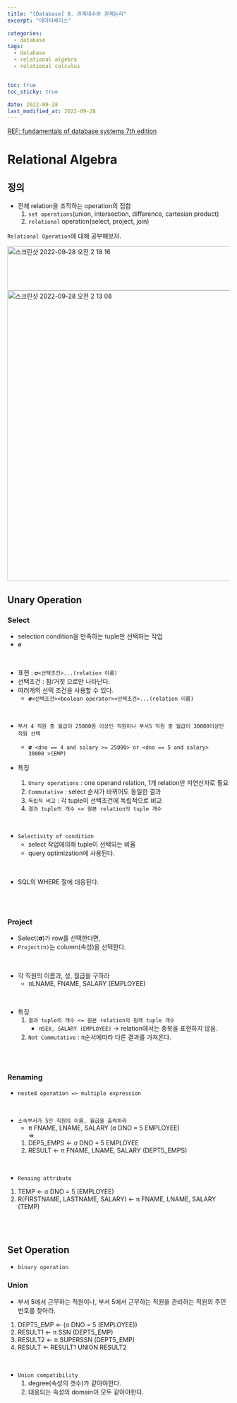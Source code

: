 ```yaml
---
title: "[Database] 8. 관계대수와 관계논리"
excerpt: "데이터베이스"

categories:
  - database
tags:
  - database
  - relational algebra
  - relational calculus


toc: true
toc_sticky: true

date: 2022-09-28
last_modified_at: 2022-09-28
---
```


[REF: fundamentals of database systems 7th edition](https://auhd.edu.ye/upfiles/elibrary/Azal2020-01-22-12-28-11-76901.pdf)

# Relational Algebra

## 정의

- 전체 relation을 조작하는 operation의 집합
  1. `set operations`(union, intersection, difference, cartesian product)
  2. `relational` operation(select, project, join)

`Relational Operation`에 대해 공부해보자.

<img width="700" height="100" alt="스크린샷 2022-09-28 오전 2 18 16" src="https://user-images.githubusercontent.com/76278794/192593314-c25bf068-741a-42df-a37c-809aeaf6706d.png">


<img width="657" alt="스크린샷 2022-09-28 오전 2 13 08" src="https://user-images.githubusercontent.com/76278794/192592340-bb4ebba5-c230-4be7-95bb-7ec12904c55d.png">

## Unary Operation

### Select

- selection condition을 만족하는 tuple만 선택하는 작업
- `𝛔`

<br>

- 표현 : `𝛔<선택조건>...(relation 이름)`
- 선택조건 : 참/거짓 으로만 나타난다.
- 여러개의 선택 조건을 사용할 수 있다.
	- `𝛔<선택조건><boolean operator><선택조건>...(relation 이름)`

<br>

- `부서 4 직원 중 월급이 25000원 이상인 직원이나 부서5 직원 중 월급이 30000이상인 직원 선택`
  - `𝛔 <dno == 4 and salary >= 25000> or <dno == 5 and salary>  30000 >(EMP)`

- 특징
	1. `Unary operations` : one operand relation, 1개 relation만 피연산자로 필요
	2. `Commutative` : select 순서가 바뀌어도 동일한 결과
	3. `독립적 비교` : 각 tuple이 선택조건에 독립적으로 비교
	4. `결과 tuple의 개수 <= 원본 relation의 tuple 개수`

<br>

- `Selectivity of condition`
	- select 작업에의해 tuple이 선택되는 비율
	- query optimization에 사용된다.

<br>

- SQL의 WHERE 절에 대응된다.

<br>
<br>

### Project

- Select(𝛔)가 row를 선택한다면,
- `Project(π)`는 column(속성)을 선택한다.

<br>

- 각 직원의 이름과, 성, 월급을 구하라
	- πLNAME, FNAME, SALARY (EMPLOYEE)

<br>

- 특징
	1. `결과 tuple의 개수 <= 원본 relation의 원래 tuple 개수`
		- `πSEX, SALARY (EMPLOYEE)` -> relation에서는 중복을 표현하지 않음.
	2. `Not Commutative` : π순서에따라 다른 결과를 가져온다.
	

<br><br>

### Renaming

- `nested operation => multiple expression`

<br>

- `소속부서가 5인 직원의 이름, 월급을 출력하라`
	- π FNAME, LNAME, SALARY (&sigma; DNO = 5 EMPLOYEE)  
	=>
	1. DEP5_EMPS <- &sigma; DNO = 5 EMPLOYEE
	2. RESULT <- π FNAME, LNAME, SALARY (DEPT5_EMPS)

<br>

- `Renaing attribute`
	
1. TEMP <- &sigma; DNO = 5 (EMPLOYEE)
2. R(FIRSTNAME, LASTNAME, SALARY) <- π FNAME, LNAME, SALARY (TEMP)


<br><br>

## Set Operation

- `binary operation`

### Union

- 부서 5에서 근무하는 직원이나, 부서 5에서 근무하는 직원을 관리하는 직원의 주민번호를 찾아라.
1. DEPT5_EMP <- (&sigma; DNO = 5 (EMPLOYEE)) 
2. RESULT1 <- π SSN (DEPT5_EMP)
3. RESULT2 <- π SUPERSSN (DEPT5_EMP)
4. RESULT <- RESULT1 UNION RESULT2

<br>

- `Union compatibility`
	1. degree(속성의 갯수)가 같아야한다.
	2. 대응되는 속성의 domain이 모두 같아야한다.

<br>
